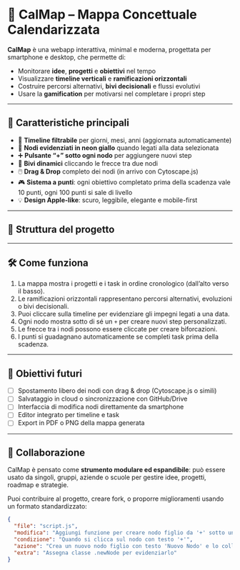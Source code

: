 # 🧠 CalMap – Mappa Concettuale Calendarizzata

**CalMap** è una webapp interattiva, minimal e moderna, progettata per smartphone e desktop, che permette di:

- Monitorare **idee**, **progetti** e **obiettivi** nel tempo
- Visualizzare **timeline verticali** e **ramificazioni orizzontali**
- Costruire percorsi alternativi, **bivi decisionali** e flussi evolutivi
- Usare la **gamification** per motivarsi nel completare i propri step

---

## 🚀 Caratteristiche principali

- 📅 **Timeline filtrabile** per giorni, mesi, anni (aggiornata automaticamente)
- 🌟 **Nodi evidenziati in neon giallo** quando legati alla data selezionata
- ➕ **Pulsante “+” sotto ogni nodo** per aggiungere nuovi step
- 🌿 **Bivi dinamici** cliccando le frecce tra due nodi
- 🖱️ **Drag & Drop** completo dei nodi (in arrivo con Cytoscape.js)
- 🎮 **Sistema a punti**: ogni obiettivo completato prima della scadenza vale 10 punti, ogni 100 punti si sale di livello
- 💡 **Design Apple-like**: scuro, leggibile, elegante e mobile-first

---

## 📁 Struttura del progetto


---

## 🛠️ Come funziona

1. La mappa mostra i progetti e i task in ordine cronologico (dall’alto verso il basso).
2. Le ramificazioni orizzontali rappresentano percorsi alternativi, evoluzioni o bivi decisionali.
3. Puoi cliccare sulla timeline per evidenziare gli impegni legati a una data.
4. Ogni nodo mostra sotto di sé un `+` per creare nuovi step personalizzati.
5. Le frecce tra i nodi possono essere cliccate per creare biforcazioni.
6. I punti si guadagnano automaticamente se completi task prima della scadenza.

---

## 🎯 Obiettivi futuri

- [ ] Spostamento libero dei nodi con drag & drop (Cytoscape.js o simili)
- [ ] Salvataggio in cloud o sincronizzazione con GitHub/Drive
- [ ] Interfaccia di modifica nodi direttamente da smartphone
- [ ] Editor integrato per timeline e task
- [ ] Export in PDF o PNG della mappa generata

---

## 🤝 Collaborazione

CalMap è pensato come **strumento modulare ed espandibile**: può essere usato da singoli, gruppi, aziende o scuole per gestire idee, progetti, roadmap e strategie.

Puoi contribuire al progetto, creare fork, o proporre miglioramenti usando un formato standardizzato:

```json
{
  "file": "script.js",
  "modifica": "Aggiungi funzione per creare nodo figlio da '+' sotto un nodo esistente",
  "condizione": "Quando si clicca sul nodo con testo '+'",
  "azione": "Crea un nuovo nodo figlio con testo 'Nuovo Nodo' e lo collega al nodo genitore",
  "extra": "Assegna classe .newNode per evidenziarlo"
}
